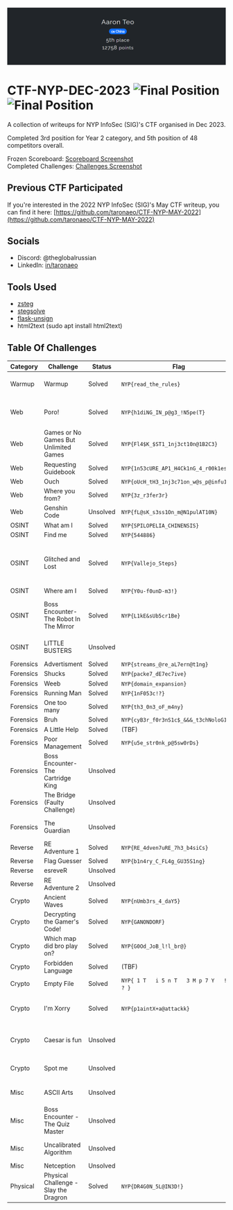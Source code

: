 ![CTF Profile](.files/.jumbotron.png "CTF Profile")

# CTF-NYP-DEC-2023 ![Final Position](https://img.shields.io/badge/Finished_5th_Place_Overall-12758_Points-brightgreen?style=for-the-badge) ![Final Position](<https://img.shields.io/badge/Finished_3rd_Place_(Year_2_Category)-brightgreen?style=for-the-badge>)

A collection of writeups for NYP InfoSec (SIG)'s CTF organised in Dec 2023.

Completed 3rd position for Year 2 category, and 5th position of 48 competitors overall.

Frozen Scoreboard: [Scoreboard Screenshot](.files/.scoreboard.png) <br />
Completed Challenges: [Challenges Screenshot](.files/.challenges.png)

## Previous CTF Participated

If you're interested in the 2022 NYP InfoSec (SIG)'s May CTF writeup, you can find it here:
[https://github.com/taronaeo/CTF-NYP-MAY-2022](https://github.com/taronaeo/CTF-NYP-MAY-2022)

## Socials

- Discord: @theglobalrussian
- LinkedIn: [in/taronaeo](https://linkedin.com/in/taronaeo)

## Tools Used

- [zsteg](https://github.com/zed-0xff/zsteg)
- [stegsolve](https://github.com/zardus/ctf-tools/blob/master/stegsolve/install)
- [flask-unsign](https://github.com/Paradoxis/Flask-Unsign)
- html2text (sudo apt install html2text)

## Table Of Challenges

| Category  | Challenge                              | Status   | Flag                                       | Writeup                                                                                                                                                                               | Files                                                                                                                                       |
| --------- | -------------------------------------- | -------- | ------------------------------------------ | ------------------------------------------------------------------------------------------------------------------------------------------------------------------------------------- | ------------------------------------------------------------------------------------------------------------------------------------------- |
| Warmup    | Warmup                                 | Solved   | `NYP{read_the_rules}`                      | _(No Writeup Required)_                                                                                                                                                               |                                                                                                                                             |
| Web       | Poro!                                  | Solved   | `NYP{h1diNG_IN_p@g3_!N5pe(T}`              | [(Lim Xuan Kai's writeup)](https://github.com/limxuankai/CTF/blob/main/NYPInfosecDecCTF2023/Web/Poro.md)                                                                              |                                                                                                                                             |
| Web       | Games or No Games But Unlimited Games  | Solved   | `NYP{Fl4$K_$ST1_1nj3ct10n@1B2C3}`          | [(Here)](./web/gamesnogamesbutunlimitedgames.md)                                                                                                                                      |                                                                                                                                             |
| Web       | Requesting Guidebook                   | Solved   | `NYP{1n53cURE_AP1_H4Ck1nG_4_r00k1es}`      | [(Here)](./web/requestingguidebook.md)                                                                                                                                                |                                                                                                                                             |
| Web       | Ouch                                   | Solved   | `NYP{oUcH_tH3_1nj3c71on_w@s_p@infu1}`      | [(Here)](./web/ouch.md)                                                                                                                                                               |                                                                                                                                             |
| Web       | Where you from?                        | Solved   | `NYP{3z_r3fer3r}`                          | [(Here)](./web/whereyoufrom.md)                                                                                                                                                       |                                                                                                                                             |
| Web       | Genshin Code                           | Unsolved | `NYP{fL@sK_s3ss1On_m@N1pulAT10N}`          | [(Here)](./web/genshincode.md)                                                                                                                                                        |                                                                                                                                             |
| OSINT     | What am I                              | Solved   | `NYP{SPILOPELIA_CHINENSIS}`                | [(Here)](./osint/whatami.md)                                                                                                                                                          | [(image.jpeg)](.files/osint_what_am_i.jpeg)                                                                                                 |
| OSINT     | Find me                                | Solved   | `NYP{544886}`                              | [(Here)](./osint/findme.md)                                                                                                                                                           | [(image.jpg)](.files/osint_find_me.jpg)                                                                                                     |
| OSINT     | Glitched and Lost                      | Solved   | `NYP{Vallejo_Steps}`                       | _(Link to Joshua)_ <br /> [(Lim Xuan Kai's writeup)](https://github.com/limxuankai/CTF/blob/main/NYPInfosecDecCTF2023/Osint/glitched_and_lost.md)                                     | [(glitched.png)](.files/osint_glitched_and_lost.png)                                                                                        |
| OSINT     | Where am I                             | Solved   | `NYP{Y0u-f0unD-m3!}`                       | [(Here)](./osint/whereami.md)                                                                                                                                                         |                                                                                                                                             |
| OSINT     | Boss Encounter-The Robot In The Mirror | Solved   | `NYP{L1kE&sUb5cr1Be}`                      | [(Here)](./osint/robotinthemirror.md) <br /> [(Lim Xuan Kai's writeup)](https://github.com/limxuankai/CTF/blob/main/NYPInfosecDecCTF2023/Osint/Boss_Encounter_Robot_in_the_mirror.md) |                                                                                                                                             |
| OSINT     | LITTLE BUSTERS                         | Unsolved |                                            | _[(Looking for writeup)](https://github.com/taronaeo/CTF-NYP-DEC-2023/pulls)_                                                                                                         |                                                                                                                                             |
| Forensics | Advertisment                           | Solved   | `NYP{streams_@re_aL7ern@t1ng}`             | [(Here)](./forensics/advertisement.md)                                                                                                                                                | [(flag.wim)](.files/forensics_advertisement.wim)                                                                                            |
| Forensics | Shucks                                 | Solved   | `NYP{packe7_dE7ec7ive}`                    | [(Here)](./forensics/shucks.md)                                                                                                                                                       | [(shucks.pcapng)](.files/forensics_shucks.pcapng)                                                                                           |
| Forensics | Weeb                                   | Solved   | `NYP{domain_expansion}`                    | [(Here)](./forensics/weeb.md)                                                                                                                                                         | [(bruh_moment.png)](.files/forensics_weeb.png)                                                                                              |
| Forensics | Running Man                            | Solved   | `NYP{1nF053c!?}`                           | [(Here)](./forensics/runningman.md)                                                                                                                                                   | [(running-man.png)](.files/forensics_running_man.png)                                                                                       |
| Forensics | One too many                           | Solved   | `NYP{th3_0n3_oF_m4ny}`                     | [(Here)](./forensics/onetoomany.md)                                                                                                                                                   | [(challenge.zip)](.files/forensics_running_man.png)                                                                                         |
| Forensics | Bruh                                   | Solved   | `NYP{cyB3r_f0r3nS1c$_&&&_t3chNoloG1es}`    | [(Here)](./forensics/bruh.md)                                                                                                                                                         | [(something_is_wrong.webp)](.files/forensics_one_too_many.zip)                                                                              |
| Forensics | A Little Help                          | Solved   | (TBF)                                      | (WIP)                                                                                                                                                                                 | [(johns_drive.zip)](.files/forensics_a_little_help.zip)                                                                                     |
| Forensics | Poor Management                        | Solved   | `NYP{u5e_str0nk_p@5sw0rDs}`                | [(Here)](./forensics/poormanagement.md)                                                                                                                                               | _(File too big)_                                                                                                                            |
| Forensics | Boss Encounter-The Cartridge King      | Unsolved |                                            | [(Lim Xuan Kai's writeup)](https://github.com/limxuankai/CTF/blob/main/NYPInfosecDecCTF2023/Forensics/Catridge_King.md)                                                               | [(Quest_For_The_Flag.png)](.files/forensics_boss_encounter_the_cartridge_king.png)                                                          |
| Forensics | The Bridge (Faulty Challenge)          | Unsolved |                                            |                                                                                                                                                                                       | [(bridge.png)](.files/forensics_the_bridge.png)                                                                                             |
| Forensics | The Guardian                           | Unsolved |                                            | _[(Looking for writeup)](https://github.com/taronaeo/CTF-NYP-DEC-2023/pulls)_                                                                                                         | [(history.pcapng)](.files/forensics_the_guardian.pcapng)                                                                                    |
| Reverse   | RE Adventure 1                         | Solved   | `NYP{RE_4dven7uRE_7h3_b4siCs}`             | [(Here)](./reverse/readventure1.md)                                                                                                                                                   | [(chall)](.files/reverse_re_adventure_1)                                                                                                    |
| Reverse   | Flag Guesser                           | Solved   | `NYP{b1n4ry_C_FL4g_GU35S1ng}`              | [(Here)](./reverse/flagguesser.md)                                                                                                                                                    | [(flag_guesser)](.files/reverse_flag_guesser)                                                                                               |
| Reverse   | esreveR                                | Unsolved |                                            | (WIP)                                                                                                                                                                                 | [(ouroboros.bin)](.files/reverse_esrever.bin) [(output.txt)](.files/reverse_esrever.txt)                                                    |
| Reverse   | RE Adventure 2                         | Unsolved |                                            | (WIP)                                                                                                                                                                                 | [(chall)](.files/reverse_re_adventure_2)                                                                                                    |
| Crypto    | Ancient Waves                          | Solved   | `NYP{nUmb3rs_4_daY5}`                      | (WIP)                                                                                                                                                                                 | [(Ancient_Waves.jpg)](.files/crypto_ancient_waves.jpg)                                                                                      |
| Crypto    | Decrypting the Gamer's Code!           | Solved   | `NYP{GANONDORF}`                           | (WIP)                                                                                                                                                                                 | [(my-favourite-game-franchise.7z)](.files/crypto_decrypting_the_gamers_code.7z) [(clues.png)](.files/crypto_decrypting_the_gamers_code.png) |
| Crypto    | Which map did bro play on?             | Solved   | `NYP{G0Od_JoB_l!l_br@}`                    | (WIP)                                                                                                                                                                                 | [(which_map_did_bro_play_on.py)](.files/crypto_which_map_did_bro_play_on.py)                                                                |
| Crypto    | Forbidden Language                     | Solved   | (TBF)                                      | (WIP)                                                                                                                                                                                 | [(code.txt)](.files/crypto_forbidden_language.txt)                                                                                          |
| Crypto    | Empty File                             | Solved   | `NYP{ 1 T   i 5 n T   3 M p 7 Y   ! ! ? }` | (WIP)                                                                                                                                                                                 | [(flag.txt)](.files/crypto_empty_file.txt)                                                                                                  |
| Crypto    | I'm Xorry                              | Solved   | `NYP{p1aintX+a@attackk}`                   | [(Lim Xuan Kai's writeup)](https://github.com/limxuankai/CTF/blob/main/NYPInfosecDecCTF2023/Crypto/Im_Xorry.md)                                                                       | [(xorry.py)](.files/crypto_im_xorry.py)                                                                                                     |
| Crypto    | Caesar is fun                          | Unsolved |                                            | [(Lim Xuan Kai's writeup)](https://github.com/limxuankai/CTF/blob/main/NYPInfosecDecCTF2023/Crypto/Ceaser_Is_Fun.md)                                                                  | [(chall.py)](.files/crypto_caesar_is_fun.py) [(encrypted.txt)](.files/crypto_caesar_is_fun.txt)                                             |
| Crypto    | Spot me                                | Unsolved |                                            | _[(Looking for writeup)](https://github.com/taronaeo/CTF-NYP-DEC-2023/pulls)_                                                                                                         | [(text.txt)](.files/crypto_spot_me.txt)                                                                                                     |
| Misc      | ASCII Arts                             | Unsolved |                                            | _[(Looking for writeup)](https://github.com/taronaeo/CTF-NYP-DEC-2023/pulls)_                                                                                                         | [(scuffedascii.txt)](.files/misc_ascii_arts.txt)                                                                                            |
| Misc      | Boss Encounter - The Quiz Master       | Unsolved |                                            | (WIP)                                                                                                                                                                                 |                                                                                                                                             |
| Misc      | Uncalibrated Algorithm                 | Unsolved |                                            | _[(Looking for writeup)](https://github.com/taronaeo/CTF-NYP-DEC-2023/pulls)_                                                                                                         | [(Uncalibrated_algorithm.py)](.files/misc_uncalibrated_algorithm.py)                                                                        |
| Misc      | Netception                             | Unsolved |                                            | (WIP)                                                                                                                                                                                 | [(ctf_challenge.pka)](.files/misc_netception.pka)                                                                                           |
| Physical  | Physical Challenge - Slay the Dragron  | Solved   | `NYP{DR4G0N_5L@IN3D!}`                     | (WIP)                                                                                                                                                                                 |                                                                                                                                             |
